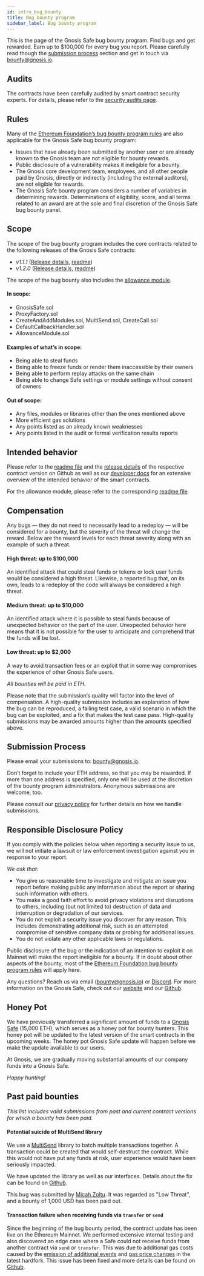 ```yaml
---
id: intro_bug_bounty
title: Bug bounty program
sidebar_label: Bug bounty program
---
```


This is the page of the Gnosis Safe bug bounty program. Find bugs and get rewarded. Earn up to $100,000 for every bug you report. 
Please carefully read though the [submission process](#submission-process) section and get in touch via [bounty@gnosis.io](mailto:bounty@gnosis.io).

## Audits

The contracts have been carefully audited by smart contract security experts. For details, please refer to the [security audits page](/safe/docs/intro_audits).

## Rules

Many of the [Ethereum Foundation’s bug bounty program rules](https://bounty.ethereum.org/) are also applicable for the Gnosis Safe bug bounty program:

- Issues that have already been submitted by another user or are already known to the Gnosis team are not eligible for bounty rewards.
- Public disclosure of a vulnerability makes it ineligible for a bounty.
- The Gnosis core development team, employees, and all other people paid by Gnosis, directly or indirectly (including the external auditors), are not eligible for rewards.
- The Gnosis Safe bounty program considers a number of variables in determining rewards. Determinations of eligibility, score, and all terms related to an award are at the sole and final discretion of the Gnosis Safe bug bounty panel.

## Scope

The scope of the bug bounty program includes the core contracts related to the following releases of the Gnosis Safe contracts:

- *v1.1.1* ([Release details](https://github.com/gnosis/safe-contracts/releases/tag/v1.1.1), [readme](https://github.com/gnosis/safe-contracts/blob/v1.1.1/README.md)) 
- *v1.2.0* ([Release details](https://github.com/gnosis/safe-contracts/releases/tag/v1.2.0), [readme](https://github.com/gnosis/safe-contracts/blob/v1.2.0/README.md)) 

The scope of the bug bounty also includes the [allowance module](https://github.com/gnosis/safe-modules/blob/47e2b486b0b31d97bab7648a3f76de9038c6e67b/allowances).

#### In scope:

- GnosisSafe.sol
- ProxyFactory.sol
- CreateAndAddModules.sol, MultiSend.sol, CreateCall.sol
- DefaultCallbackHandler.sol
- AllowanceModule.sol

#### Examples of what’s in scope:

- Being able to steal funds
- Being able to freeze funds or render them inaccessible by their owners
- Being able to perform replay attacks on the same chain
- Being able to change Safe settings or module settings without consent of owners

#### Out of scope:

- Any files, modules or libraries other than the ones mentioned above
- More efficient gas solutions
- Any points listed as an already known weaknesses
- Any points listed in the audit or formal verification results reports

## Intended behavior

Please refer to the [readme file](https://github.com/gnosis/safe-contracts/blob/v1.2.0/README.md) and the [release details](https://github.com/gnosis/safe-contracts/releases) of the respective contract version on Github as well as our [developer docs](/safe/docs/contracts_intro) for an extensive overview of the intended behavior of the smart contracts. 

For the allowance module, please refer to the corresponding [readme file](https://github.com/gnosis/safe-modules/blob/47e2b486b0b31d97bab7648a3f76de9038c6e67b/allowances/README.md)

## Compensation

Any bugs — they do not need to necessarily lead to a redeploy — will be considered for a bounty, but the severity of the threat will change the reward. Below are the reward levels for each threat severity along with an example of such a threat.

#### High threat: up to $100,000

An identified attack that could steal funds or tokens or lock user funds would be considered a high threat. Likewise, a reported bug that, on its own, leads to a redeploy of the code will always be considered a high threat.

#### Medium threat: up to $10,000

An identified attack where it is possible to steal funds because of unexpected behavior on the part of the user. Unexpected behavior here means that it is not possible for the user to anticipate and comprehend that the funds will be lost.

#### Low threat: up to $2,000

A way to avoid transaction fees or an exploit that in some way compromises the experience of other Gnosis Safe users.

*All bounties will be paid in ETH.*

Please note that the submission’s quality will factor into the level of compensation. A high-quality submission includes an explanation of how the bug can be reproduced, a failing test case, a valid scenario in which the bug can be exploited, and a fix that makes the test case pass. High-quality submissions may be awarded amounts higher than the amounts specified above.

## Submission Process

Please email your submissions to: [bounty@gnosis.io](mailto:bounty@gnosis.io).

Don’t forget to include your ETH address, so that you may be rewarded. If more than one address is specified, only one will be used at the discretion of the bounty program administrators. Anonymous submissions are welcome, too.

Please consult our [privacy policy](https://gnosis.io/privacy-policy) for further details on how we handle submissions.

## Responsible Disclosure Policy

If you comply with the policies below when reporting a security issue to us, we will not initiate a lawsuit or law enforcement investigation against you in response to your report.

*We ask that:*

- You give us reasonable time to investigate and mitigate an issue you report before making public any information about the report or sharing such information with others.
- You make a good faith effort to avoid privacy violations and disruptions to others, including (but not limited to) destruction of data and interruption or degradation of our services.
- You do not exploit a security issue you discover for any reason. This includes demonstrating additional risk, such as an attempted compromise of sensitive company data or probing for additional issues.
- You do not violate any other applicable laws or regulations.

Public disclosure of the bug or the indication of an intention to exploit it on Mainnet will make the report ineligible for a bounty. If in doubt about other aspects of the bounty, most of the [Ethereum Foundation bug bounty program rules](https://bounty.ethereum.org/) will apply here.

Any questions? Reach us via email ([bounty@gnosis.io](mailto:bounty@gnosis.io)) or [Discord](https://discordapp.com/invite/FPMRAwK). For more information on the Gnosis Safe, check out our [website](https://gnosis-safe.io) and our [Github](https://github.com/gnosis?q=safe).

## Honey Pot

We have previously transferred a significant amount of funds to a [Gnosis Safe](https://etherscan.io/address/0xafc2f2d803479a2af3a72022d54cc0901a0ec0d6) (15,000 ETH), which serves as a honey pot for bounty hunters. This honey pot will be updated to the latest version of the smart contracts in the upcoming weeks. The honey pot Gnosis Safe update will happen before we make the update available to our users.

At Gnosis, we are gradually moving substantial amounts of our company funds into a Gnosis Safe.

*Happy hunting!*

## Past paid bounties

*This list includes valid submissions from past and current contract versions for which a bounty has been paid.*

#### Potential suicide of MultiSend library

We use a [MultiSend](https://github.com/gnosis/safe-contracts/blob/v1.2.0/contracts/libraries/MultiSend.sol) library to batch multiple transactions together. A transaction could be created that would self-destruct the contract. While this would not have put any funds at risk, user experience would have been seriously impacted.

We have updated the library as well as our interfaces. Details about the fix can be found on [Github](https://github.com/gnosis/safe-contracts/pull/156).

This bug was submitted by [Micah Zoltu](https://twitter.com/micahzoltu). It was regarded as "Low Threat", and a bounty of 1,000 USD has been paid out.

#### Transaction failure when receiving funds via `transfer` or `send`

Since the beginning of the bug bounty period, the contract update has been live on the Ethereum Mainnet. We performed extensive internal testing and also discovered an edge case where a Safe could not receive funds from another contract via `send` or `transfer`. This was due to additional gas costs caused by the [emission of additional events](https://github.com/gnosis/safe-contracts/pull/135) and [gas price changes](https://eips.ethereum.org/EIPS/eip-1884) in the latest hardfork. This issue has been fixed and more details can be found on [Github](https://github.com/gnosis/safe-contracts/issues/149).